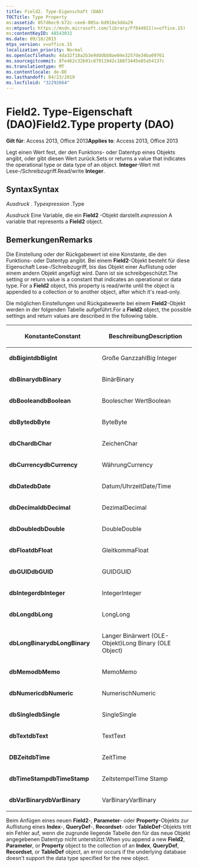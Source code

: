 ```yaml
---
title: Field2. Type-Eigenschaft (DAO)
TOCTitle: Type Property
ms:assetid: 057d6ec9-b72c-cee6-005a-6d916e3dda29
ms:mtpsurl: https://msdn.microsoft.com/library/Ff844921(v=office.15)
ms:contentKeyID: 48543032
ms.date: 09/18/2015
mtps_version: v=office.15
localization_priority: Normal
ms.openlocfilehash: 4da32f18a2b3e9dddbb0ae04e3257de34ba09761
ms.sourcegitcommit: 8fe462c32b91c87911942c188f3445e85a54137c
ms.translationtype: MT
ms.contentlocale: de-DE
ms.lasthandoff: 04/23/2019
ms.locfileid: "32292664"
---
```

# <a name="field2type-property-dao"></a><span data-ttu-id="54d6b-102">Field2. Type-Eigenschaft (DAO)</span><span class="sxs-lookup"><span data-stu-id="54d6b-102">Field2.Type property (DAO)</span></span>


<span data-ttu-id="54d6b-103">**Gilt für**: Access 2013, Office 2013</span><span class="sxs-lookup"><span data-stu-id="54d6b-103">**Applies to**: Access 2013, Office 2013</span></span>

<span data-ttu-id="54d6b-104">Legt einen Wert fest, der den Funktions- oder Datentyp eines Objekts angibt, oder gibt diesen Wert zurück.</span><span class="sxs-lookup"><span data-stu-id="54d6b-104">Sets or returns a value that indicates the operational type or data type of an object.</span></span> <span data-ttu-id="54d6b-105">**Integer**-Wert mit Lese-/Schreibzugriff.</span><span class="sxs-lookup"><span data-stu-id="54d6b-105">Read/write **Integer**.</span></span>

## <a name="syntax"></a><span data-ttu-id="54d6b-106">Syntax</span><span class="sxs-lookup"><span data-stu-id="54d6b-106">Syntax</span></span>

<span data-ttu-id="54d6b-107">*Ausdruck* . Typ</span><span class="sxs-lookup"><span data-stu-id="54d6b-107">*expression* .Type</span></span>

<span data-ttu-id="54d6b-108">*Ausdruck* Eine Variable, die ein **Field2** -Objekt darstellt.</span><span class="sxs-lookup"><span data-stu-id="54d6b-108">*expression* A variable that represents a **Field2** object.</span></span>

## <a name="remarks"></a><span data-ttu-id="54d6b-109">Bemerkungen</span><span class="sxs-lookup"><span data-stu-id="54d6b-109">Remarks</span></span>

<span data-ttu-id="54d6b-p102">Die Einstellung oder der Rückgabewert ist eine Konstante, die den Funktions- oder Datentyp angibt. Bei einem **Field2**-Objekt besteht für diese Eigenschaft Lese-/Schreibzugriff, bis das Objekt einer Auflistung oder einem andern Objekt angefügt wird. Dann ist sie schreibgeschützt.</span><span class="sxs-lookup"><span data-stu-id="54d6b-p102">The setting or return value is a constant that indicates an operational or data type. For a **Field2** object, this property is read/write until the object is appended to a collection or to another object, after which it's read-only.</span></span>

<span data-ttu-id="54d6b-112">Die möglichen Einstellungen und Rückgabewerte bei einem **Field2**-Objekt werden in der folgenden Tabelle aufgeführt.</span><span class="sxs-lookup"><span data-stu-id="54d6b-112">For a **Field2** object, the possible settings and return values are described in the following table.</span></span>

<table>
<colgroup>
<col style="width: 50%" />
<col style="width: 50%" />
</colgroup>
<thead>
<tr class="header">
<th><p><span data-ttu-id="54d6b-113">Konstante</span><span class="sxs-lookup"><span data-stu-id="54d6b-113">Constant</span></span></p></th>
<th><p><span data-ttu-id="54d6b-114">Beschreibung</span><span class="sxs-lookup"><span data-stu-id="54d6b-114">Description</span></span></p></th>
</tr>
</thead>
<tbody>
<tr class="odd">
<td><p><span data-ttu-id="54d6b-115"><strong>dbBigint</strong></span><span class="sxs-lookup"><span data-stu-id="54d6b-115"><strong>dbBigInt</strong></span></span></p></td>
<td><p><span data-ttu-id="54d6b-116">Große Ganzzahl</span><span class="sxs-lookup"><span data-stu-id="54d6b-116">Big Integer</span></span></p></td>
</tr>
<tr class="even">
<td><p><span data-ttu-id="54d6b-117"><strong>dbBinary</strong></span><span class="sxs-lookup"><span data-stu-id="54d6b-117"><strong>dbBinary</strong></span></span></p></td>
<td><p><span data-ttu-id="54d6b-118">Binär</span><span class="sxs-lookup"><span data-stu-id="54d6b-118">Binary</span></span></p></td>
</tr>
<tr class="odd">
<td><p><span data-ttu-id="54d6b-119"><strong>dbBoolean</strong></span><span class="sxs-lookup"><span data-stu-id="54d6b-119"><strong>dbBoolean</strong></span></span></p></td>
<td><p><span data-ttu-id="54d6b-120">Boolescher Wert</span><span class="sxs-lookup"><span data-stu-id="54d6b-120">Boolean</span></span></p></td>
</tr>
<tr class="even">
<td><p><span data-ttu-id="54d6b-121"><strong>dbByte</strong></span><span class="sxs-lookup"><span data-stu-id="54d6b-121"><strong>dbByte</strong></span></span></p></td>
<td><p><span data-ttu-id="54d6b-122">Byte</span><span class="sxs-lookup"><span data-stu-id="54d6b-122">Byte</span></span></p></td>
</tr>
<tr class="odd">
<td><p><span data-ttu-id="54d6b-123"><strong>dbChar</strong></span><span class="sxs-lookup"><span data-stu-id="54d6b-123"><strong>dbChar</strong></span></span></p></td>
<td><p><span data-ttu-id="54d6b-124">Zeichen</span><span class="sxs-lookup"><span data-stu-id="54d6b-124">Char</span></span></p></td>
</tr>
<tr class="even">
<td><p><span data-ttu-id="54d6b-125"><strong>dbCurrency</strong></span><span class="sxs-lookup"><span data-stu-id="54d6b-125"><strong>dbCurrency</strong></span></span></p></td>
<td><p><span data-ttu-id="54d6b-126">Währung</span><span class="sxs-lookup"><span data-stu-id="54d6b-126">Currency</span></span></p></td>
</tr>
<tr class="odd">
<td><p><span data-ttu-id="54d6b-127"><strong>dbDate</strong></span><span class="sxs-lookup"><span data-stu-id="54d6b-127"><strong>dbDate</strong></span></span></p></td>
<td><p><span data-ttu-id="54d6b-128">Datum/Uhrzeit</span><span class="sxs-lookup"><span data-stu-id="54d6b-128">Date/Time</span></span></p></td>
</tr>
<tr class="even">
<td><p><span data-ttu-id="54d6b-129"><strong>dbDecimal</strong></span><span class="sxs-lookup"><span data-stu-id="54d6b-129"><strong>dbDecimal</strong></span></span></p></td>
<td><p><span data-ttu-id="54d6b-130">Dezimal</span><span class="sxs-lookup"><span data-stu-id="54d6b-130">Decimal</span></span></p></td>
</tr>
<tr class="odd">
<td><p><span data-ttu-id="54d6b-131"><strong>dbDouble</strong></span><span class="sxs-lookup"><span data-stu-id="54d6b-131"><strong>dbDouble</strong></span></span></p></td>
<td><p><span data-ttu-id="54d6b-132">Double</span><span class="sxs-lookup"><span data-stu-id="54d6b-132">Double</span></span></p></td>
</tr>
<tr class="even">
<td><p><span data-ttu-id="54d6b-133"><strong>dbFloat</strong></span><span class="sxs-lookup"><span data-stu-id="54d6b-133"><strong>dbFloat</strong></span></span></p></td>
<td><p><span data-ttu-id="54d6b-134">Gleitkomma</span><span class="sxs-lookup"><span data-stu-id="54d6b-134">Float</span></span></p></td>
</tr>
<tr class="odd">
<td><p><span data-ttu-id="54d6b-135"><strong>dbGUID</strong></span><span class="sxs-lookup"><span data-stu-id="54d6b-135"><strong>dbGUID</strong></span></span></p></td>
<td><p><span data-ttu-id="54d6b-136">GUID</span><span class="sxs-lookup"><span data-stu-id="54d6b-136">GUID</span></span></p></td>
</tr>
<tr class="even">
<td><p><span data-ttu-id="54d6b-137"><strong>dbInteger</strong></span><span class="sxs-lookup"><span data-stu-id="54d6b-137"><strong>dbInteger</strong></span></span></p></td>
<td><p><span data-ttu-id="54d6b-138">Integer</span><span class="sxs-lookup"><span data-stu-id="54d6b-138">Integer</span></span></p></td>
</tr>
<tr class="odd">
<td><p><span data-ttu-id="54d6b-139"><strong>dbLong</strong></span><span class="sxs-lookup"><span data-stu-id="54d6b-139"><strong>dbLong</strong></span></span></p></td>
<td><p><span data-ttu-id="54d6b-140">Long</span><span class="sxs-lookup"><span data-stu-id="54d6b-140">Long</span></span></p></td>
</tr>
<tr class="even">
<td><p><span data-ttu-id="54d6b-141"><strong>dbLongBinary</strong></span><span class="sxs-lookup"><span data-stu-id="54d6b-141"><strong>dbLongBinary</strong></span></span></p></td>
<td><p><span data-ttu-id="54d6b-142">Langer Binärwert (OLE-Objekt)</span><span class="sxs-lookup"><span data-stu-id="54d6b-142">Long Binary (OLE Object)</span></span></p></td>
</tr>
<tr class="odd">
<td><p><span data-ttu-id="54d6b-143"><strong>dbMemo</strong></span><span class="sxs-lookup"><span data-stu-id="54d6b-143"><strong>dbMemo</strong></span></span></p></td>
<td><p><span data-ttu-id="54d6b-144">Memo</span><span class="sxs-lookup"><span data-stu-id="54d6b-144">Memo</span></span></p></td>
</tr>
<tr class="even">
<td><p><span data-ttu-id="54d6b-145"><strong>dbNumeric</strong></span><span class="sxs-lookup"><span data-stu-id="54d6b-145"><strong>dbNumeric</strong></span></span></p></td>
<td><p><span data-ttu-id="54d6b-146">Numerisch</span><span class="sxs-lookup"><span data-stu-id="54d6b-146">Numeric</span></span></p></td>
</tr>
<tr class="odd">
<td><p><span data-ttu-id="54d6b-147"><strong>dbSingle</strong></span><span class="sxs-lookup"><span data-stu-id="54d6b-147"><strong>dbSingle</strong></span></span></p></td>
<td><p><span data-ttu-id="54d6b-148">Single</span><span class="sxs-lookup"><span data-stu-id="54d6b-148">Single</span></span></p></td>
</tr>
<tr class="even">
<td><p><span data-ttu-id="54d6b-149"><strong>dbText</strong></span><span class="sxs-lookup"><span data-stu-id="54d6b-149"><strong>dbText</strong></span></span></p></td>
<td><p><span data-ttu-id="54d6b-150">Text</span><span class="sxs-lookup"><span data-stu-id="54d6b-150">Text</span></span></p></td>
</tr>
<tr class="odd">
<td><p><span data-ttu-id="54d6b-151"><strong>DBZeit</strong></span><span class="sxs-lookup"><span data-stu-id="54d6b-151"><strong>dbTime</strong></span></span></p></td>
<td><p><span data-ttu-id="54d6b-152">Zeit</span><span class="sxs-lookup"><span data-stu-id="54d6b-152">Time</span></span></p></td>
</tr>
<tr class="even">
<td><p><span data-ttu-id="54d6b-153"><strong>dbTimeStamp</strong></span><span class="sxs-lookup"><span data-stu-id="54d6b-153"><strong>dbTimeStamp</strong></span></span></p></td>
<td><p><span data-ttu-id="54d6b-154">Zeitstempel</span><span class="sxs-lookup"><span data-stu-id="54d6b-154">Time Stamp</span></span></p></td>
</tr>
<tr class="odd">
<td><p><span data-ttu-id="54d6b-155"><strong>dbVarBinary</strong></span><span class="sxs-lookup"><span data-stu-id="54d6b-155"><strong>dbVarBinary</strong></span></span></p></td>
<td><p><span data-ttu-id="54d6b-156">VarBinary</span><span class="sxs-lookup"><span data-stu-id="54d6b-156">VarBinary</span></span></p></td>
</tr>
</tbody>
</table>


<span data-ttu-id="54d6b-157">Beim Anfügen eines neuen **Field2**-, **Parameter**- oder **Property**-Objekts zur Auflistung eines **Index**-, **QueryDef**-, **Recordset**- oder **TableDef**-Objekts tritt ein Fehler auf, wenn die zugrunde liegende Tabelle den für das neue Objekt angegebenen Datentyp nicht unterstützt.</span><span class="sxs-lookup"><span data-stu-id="54d6b-157">When you append a new **Field2**, **Parameter**, or **Property** object to the collection of an **Index**, **QueryDef**, **Recordset**, or **TableDef** object, an error occurs if the underlying database doesn't support the data type specified for the new object.</span></span>

